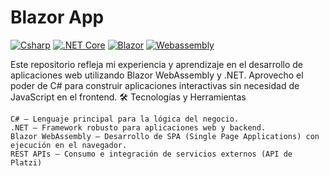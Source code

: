 # Blazor App

[![Csharp](https://img.shields.io/badge/C%23-239120?style=for-the-badge&logo=csharp&logoColor=white)](https://dotnet.microsoft.com/en-us/languages/csharp)
[![.NET Core](https://img.shields.io/badge/.NET-512BD4?style=for-the-badge&logo=dotnet&logoColor=white)](https://dotnet.microsoft.com/en-us/download/dotnet/8.0)
[![Blazor](https://img.shields.io/badge/Blazor-512BD4?style=for-the-badge&logo=blazor&logoColor=white)](https://dotnet.microsoft.com/en-us/apps/aspnet/web-apps/blazor)
[![Webassembly](https://img.shields.io/badge/WebAssembly-654FF0?style=for-the-badge&logo=WebAssembly&logoColor=white)](https://webassembly.org/)

Este repositorio refleja mi experiencia y aprendizaje en el desarrollo de aplicaciones web utilizando Blazor WebAssembly y .NET. Aprovecho el poder de C# para construir aplicaciones interactivas sin necesidad de JavaScript en el frontend.
🛠️ Tecnologías y Herramientas

    C# – Lenguaje principal para la lógica del negocio.
    .NET – Framework robusto para aplicaciones web y backend.
    Blazor WebAssembly – Desarrollo de SPA (Single Page Applications) con ejecución en el navegador.
    REST APIs – Consumo e integración de servicios externos (API de Platzi)

